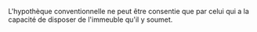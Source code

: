 L'hypothèque conventionnelle ne peut être consentie que par celui qui a la capacité de disposer de l'immeuble qu'il y soumet.

